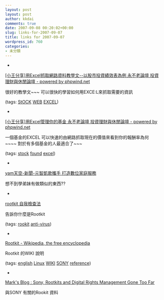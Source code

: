 ```yaml
---
layout: post
layout: post
author: kkdai
comments: true
date: 2007-09-08 00:20:02+00:00
slug: links-for-2007-09-07
title: links for 2007-09-07
wordpress_id: 760
categories:
- 未分類
---
```



	
  * 
		

[[小王分享]用Excel抓取網路資料教學文--以股市投資績效表為例 永不老論壇 投資理財與休閒論壇 - powered by phpwind.net](http://www.yongbulao.com/read.php?tid=13334)


		

很好的教學文~~~ 可以很快的學習如何用EXCE:L來抓取需要的資訊


		

(tags: [StOCK](http://del.icio.us/kkdai/StOCK) [WEB](http://del.icio.us/kkdai/WEB) [EXCEL](http://del.icio.us/kkdai/EXCEL))


	

	
  * 
		

[[小王分享]用Excel管理你的基金 永不老論壇 投資理財與休閒論壇 - powered by phpwind.net](http://www.yongbulao.com/read.php?tid=13337)


		

一個基金的EXCEL 可以快速的由網路抓取現在的價值來看到你的報酬率為何~~~~ 對於有多個基金的人最適合了~~~


		

(tags: [stock](http://del.icio.us/kkdai/stock) [found](http://del.icio.us/kkdai/found) [excel](http://del.icio.us/kkdai/excel))


	

	
  * 
		

[yam天空-新聞-元智凱歌攜手 打造數位家庭服務](http://news.yam.com/udn/computer/200709/20070903693861.html)


		

想不到學弟妹有做類似的東西??


	

	
  * 
		

[rootkit 自我檢查法](http://linux.tnc.edu.tw/techdoc/check-rootkit-by-u-self.htm)


		

告訴你什麼是Rootkit


		

(tags: [rookit](http://del.icio.us/kkdai/rookit) [anti-virus](http://del.icio.us/kkdai/anti-virus))


	

	
  * 
		

[Rootkit - Wikipedia, the free encyclopedia](http://en.wikipedia.org/wiki/Rootkit)


		

Rootkit 的WIKI 說明


		

(tags: [english](http://del.icio.us/kkdai/english) [Linux](http://del.icio.us/kkdai/Linux) [WIKI](http://del.icio.us/kkdai/WIKI) [SONY](http://del.icio.us/kkdai/SONY) [reference](http://del.icio.us/kkdai/reference))


	

	
  * 
		

[Mark's Blog : Sony, Rootkits and Digital Rights Management Gone Too Far](http://blogs.technet.com/markrussinovich/archive/2005/10/31/sony-rootkits-and-digital-rights-management-gone-too-far.aspx)


		

與SONY 有關的Rookit 資料



	



